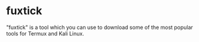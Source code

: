 # fuxtick
"fuxtick" is a tool which you can use to download some of the most popular tools for Termux and Kali Linux. 
